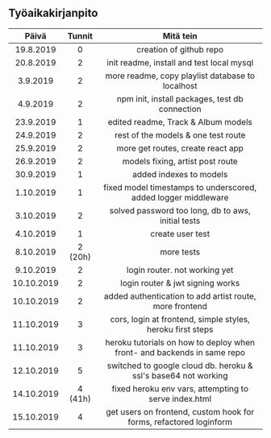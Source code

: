 ## Työaikakirjanpito

|   Päivä    | Tunnit  |                                Mitä tein                                |
| :--------: | :-----: | :---------------------------------------------------------------------: |
| 19.8.2019  |    0    |                         creation of github repo                         |
| 20.8.2019  |    2    |                init readme, install and test local mysql                |
|  3.9.2019  |    2    |            more readme, copy playlist database to localhost             |
|  4.9.2019  |    2    |             npm init, install packages, test db connection              |
| 23.9.2019  |    1    |                   edited readme, Track & Album models                   |
| 24.9.2019  |    2    |                   rest of the models & one test route                   |
| 25.9.2019  |    2    |                    more get routes, create react app                    |
| 26.9.2019  |    2    |                    models fixing, artist post route                     |
| 30.9.2019  |    1    |                         added indexes to models                         |
| 1.10.2019  |    1    |     fixed model timestamps to underscored, added logger middleware      |
| 3.10.2019  |    2    |           solved password too long, db to aws, initial tests            |
| 4.10.2019  |    1    |                            create user test                             |
| 8.10.2019  | 2 (20h) |                               more tests                                |
| 9.10.2019  |    2    |                      login router. not working yet                      |
| 10.10.2019 |    2    |                    login router & jwt signing works                     |
| 10.10.2019 |    2    |         added authentication to add artist route, more frontend         |
| 11.10.2019 |    3    |       cors, login at frontend, simple styles, heroku first steps        |
| 11.10.2019 |    3    | heroku tutorials on how to deploy when front- and backends in same repo |
| 12.10.2019 |    5    |     switched to google cloud db. heroku & ssl's base64 not working      |
| 14.10.2019 | 4 (41h) |          fixed heroku env vars, attempting to serve index.html          |
| 15.10.2019 |    4    |   get users on frontend, custom hook for forms, refactored loginform    |
